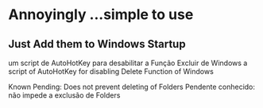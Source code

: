 # Annoyingly ...simple to use
## Just Add them to Windows Startup

um script de AutoHotKey para desabilitar a Função Excluir de Windows
a script of AutoHotKey for disabling Delete Function of Windows

Known Pending: Does not prevent deleting of Folders
Pendente conhecido: não impede a exclusão de Folders

